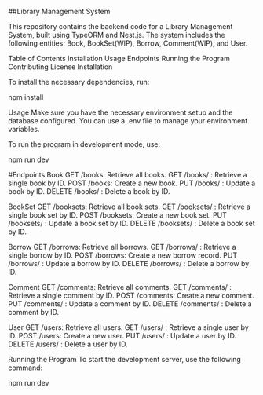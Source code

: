 ##Library Management System

This repository contains the backend code for a Library Management System, built using TypeORM and Nest.js. The system includes the following entities: Book, BookSet(WIP), Borrow, Comment(WIP), and User.

Table of Contents
Installation
Usage
Endpoints
Running the Program
Contributing
License
Installation

To install the necessary dependencies, run:

npm install

Usage
Make sure you have the necessary environment setup and the database configured. You can use a .env file to manage your environment variables.

To run the program in development mode, use:

npm run dev


#Endpoints
Book
GET /books: Retrieve all books.
GET /books/
: Retrieve a single book by ID.
POST /books: Create a new book.
PUT /books/
: Update a book by ID.
DELETE /books/
: Delete a book by ID.


BookSet
GET /booksets: Retrieve all book sets.
GET /booksets/
: Retrieve a single book set by ID.
POST /booksets: Create a new book set.
PUT /booksets/
: Update a book set by ID.
DELETE /booksets/
: Delete a book set by ID.


Borrow
GET /borrows: Retrieve all borrows.
GET /borrows/
: Retrieve a single borrow by ID.
POST /borrows: Create a new borrow record.
PUT /borrows/
: Update a borrow by ID.
DELETE /borrows/
: Delete a borrow by ID.


Comment
GET /comments: Retrieve all comments.
GET /comments/
: Retrieve a single comment by ID.
POST /comments: Create a new comment.
PUT /comments/
: Update a comment by ID.
DELETE /comments/
: Delete a comment by ID.


User
GET /users: Retrieve all users.
GET /users/
: Retrieve a single user by ID.
POST /users: Create a new user.
PUT /users/
: Update a user by ID.
DELETE /users/
: Delete a user by ID.


Running the Program
To start the development server, use the following command:

npm run dev
